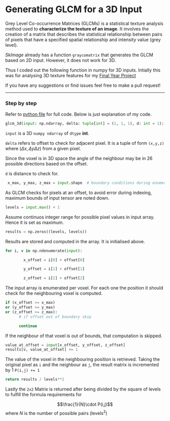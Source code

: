 # Generating GLCM for a 3D Input

Grey Level Co-occurrence Matrices (GLCMs) is a statistical texture analysis method used to **characterize the texture of an image**. It involves the creation of a matrix that describes the statistical relationship between pairs of pixels that have a specified spatial relationship and intensity value (grey level).

*SkImage* already has a function `graycomatrix` that generates the GLCM based on 2D input. However, it does not work for 3D.

Thus I coded out the following function in numpy for 3D inputs. Intially this was for analysing 3D texture features for my [Final Year Project](https://github.com/Prof-Iz/3D-Segmentation-of-Glioblastoma-from-MRI)

If you have any suggestions or find issues feel free to make a pull request!

---
### Step by step

Refer to [python file](https://github.com/Prof-Iz/GLCM-from-3D-NumPy-Input/blob/master/glcm_3d.py) for full code. Below is just explanation of my code.

```python
glcm_3d(input: np.ndarray, delta: tuple[int] = (1, 1, 1), d: int = 1):
```
`input` is a 3D `numpy ndarray` of `dtype` **int**.

`delta` refers to offset to check for adjacent pixel. It is a tuple of form `(x,y,z)` where $(\Delta x, \Delta y \Delta z)$ from a given pixel. 


Since the voxel is in 3D space the angle of the neighbour may be in 26 possible directions based on the offset.


`d` is distance to check for.


```python
 x_max, y_max, z_max = input.shape  # boundary conditions during enumeration
```

As GLCM checks for pixels at an offset, to avoid error during indexing, maximum bounds of input tensor are noted down.

```python
levels = input.max() + 1 
```
Assume continuos integer range for possible pixel values in input array. Hence it is set as maximum.

```python
results = np.zeros((levels, levels))
```

Results are stored and computed in the array. It is initialised above.



```python
for i, v in np.ndenumerate(input):

        x_offset = i[0] + offset[0]

        y_offset = i[1] + offset[1]

        z_offset = i[2] + offset[2]
```

The input array is enumerated per voxel. For each one the position it should check for the neighbouring voxel is computed.

```python
if (x_offset >= x_max) 
or (y_offset >= y_max) 
or (z_offset >= z_max):
      # if offset out of boundary skip

      continue
```

If the neighbour of that voxel is out of bounds, that computation is skipped.

```python
value_at_offset = input[x_offset, y_offset, z_offset]
results[v, value_at_offset] += 1
```

The value of the voxel in the neighbouring position is retrieved. Taking the original pixel as `i` and the neighbour as `j`, the result matrix is incremented by 1 `P(i,j) += 1`

```python
return results / levels**2
```

Lastly the `2x2` Matrix is returned after being divided by the square of levels to fulfill the formula requirements for

$$\frac{1}{N}\cdot P(i,j)$$
where $N$ is the number of possible pairs ($\text{levels}^2$)

